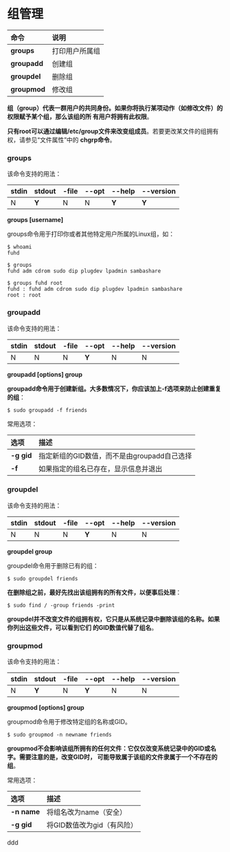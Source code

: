 组管理
=================================================================================
| 命令 | 说明 |
| :------------- | :------------- |
| **groups** | 打印用户所属组 |
| **groupadd** | 创建组 |
| **groupdel** | 删除组 |
| **groupmod** | 修改组 |

**组（group）代表一群用户的共同身份。如果你将执行某项动作（如修改文件）的权限赋予某个组，那么该组的所
有用户将拥有此权限**。

**只有root可以通过编辑/etc/group文件来改变组成员**。若要更改某文件的组拥有权，请参见“文件属性”中的
**chgrp命令**。

### groups
该命令支持的用法：

| stdin | stdout | -file | --opt | --help | --version |
|:-----|:----|:--|:--|:--|:--|
|  N | **Y**  | N  | N  | **Y** | **Y** |

**groups [username]**

groups命令用于打印你或者其他特定用户所属的Linux组，如：
```shell
$ whoami
fuhd

$ groups
fuhd adm cdrom sudo dip plugdev lpadmin sambashare

$ groups fuhd root
fuhd : fuhd adm cdrom sudo dip plugdev lpadmin sambashare
root : root
```

### groupadd
该命令支持的用法：

| stdin | stdout | -file | --opt | --help | --version |
|:-----|:----|:--|:--|:--|:--|
|  N | N | N  | **Y** | N | N |

**groupadd [options] group**

**groupadd命令用于创建新组。大多数情况下，你应该加上-f选项来防止创建重复的组**：
```shell
$ sudo groupadd -f friends
```
常用选项：

| 选项 | 描述 |
| :------------- | :------------- |
| **-g gid** | 指定新组的GID数值，而不是由groupadd自己选择 |
| **-f** | 如果指定的组名已存在，显示信息并退出 |

### groupdel
该命令支持的用法：

| stdin | stdout | -file | --opt | --help | --version |
|:-----|:----|:--|:--|:--|:--|
|  N | N | N  | **Y** | N | N |

**groupdel group**

groupdel命令用于删除已有的组：
```shell
$ sudo groupdel friends
```
**在删除组之前，最好先找出该组拥有的所有文件，以便事后处理**：
```shell
$ sudo find / -group friends -print
```
**groupdel并不改变文件的组拥有权，它只是从系统记录中删除该组的名称。如果你列出这些文件，可以看到它们
的GID数值代替了组名**。

### groupmod
该命令支持的用法：

| stdin | stdout | -file | --opt | --help | --version |
|:-----|:----|:--|:--|:--|:--|
|  N | **Y** | N  | **Y** | N | N |

**groupmod [options] group**

groupmod命令用于修改特定组的名称或GID。
```shell
$ sudo groupmod -n newname friends
```
**groupmod不会影响该组所拥有的任何文件：它仅仅改变系统记录中的GID或名字。需要注意的是，改变GID时，
可能导致属于该组的文件隶属于一个不存在的组**。

常用选项：

| 选项 | 描述 |
| :------------- | :------------- |
| **-n name** | 将组名改为name（安全） |
| **-g gid** | 将GID数值改为gid（有风险）|










































ddd
